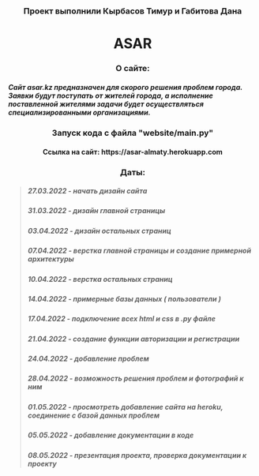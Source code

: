 <h3 align="center">Проект выполнили Кырбасов Тимур и Габитова Дана</h3>

<h1 align="center">ASAR</h1>

<h3 align="center">О сайте:</h3>

<h5>Сайт asar.kz предназначен для скорого решения проблем города. Заявки будут поступать от жителей города, а исполнение поставленной жителями задачи будет осуществляться специализированными организациями.</h5>

<h3 align="center">Запуск кода с файла "website/main.py"</h3>

<h4 align="center">Cсылка на сайт: https://asar-almaty.herokuapp.com </h4>

<h3 align="center">Даты:</h3>

> ##### 27.03.2022 - начать дизайн сайта 
> ##### 31.03.2022 - дизайн главной страницы
> ##### 03.04.2022 - дизайн остальных страниц
> ##### 07.04.2022 - верстка главной страницы и создание примерной архитектуры
> ##### 10.04.2022 - верстка остальных страниц
> ##### 14.04.2022 - примерные базы данных ( пользователи )
> ##### 17.04.2022 - подключение всех html и css в .py файле
> ##### 21.04.2022 - создание функции авторизации и регистрации
> ##### 24.04.2022 - добавление проблем
> ##### 28.04.2022 - возможность решения проблем и фотографий к ним
> ##### 01.05.2022 - просмотреть добавление сайта на heroku, соединение с базой данных проблем
> ##### 05.05.2022 - добавление документации в коде
> ##### 08.05.2022 - презентация проекта, проверка документации к проекту

